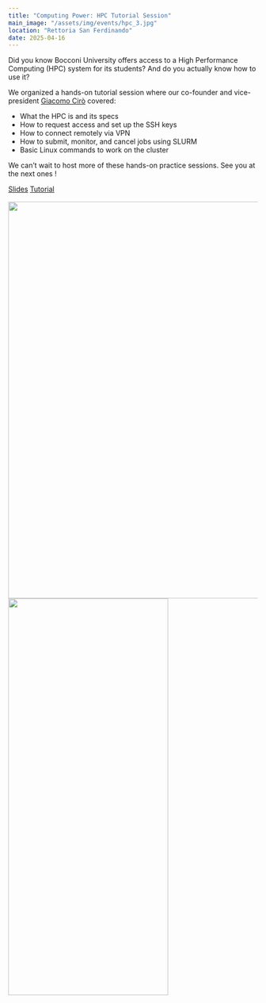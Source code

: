 ```yaml
---
title: "Computing Power: HPC Tutorial Session"
main_image: "/assets/img/events/hpc_3.jpg"
location: "Rettoria San Ferdinando"
date: 2025-04-16
---
```


Did you know Bocconi University offers access to a High Performance Computing (HPC) system for its students? And do you actually know how to use it?

We organized a hands-on tutorial session where our co-founder and vice-president [Giacomo Cirò](https://giacomo-ciro.github.io/) covered:

- What the HPC is and its specs  
- How to request access and set up the SSH keys  
- How to connect remotely via VPN  
- How to submit, monitor, and cancel jobs using SLURM  
- Basic Linux commands to work on the cluster  

We can’t wait to host more of these hands-on practice sessions. See you at the next ones !

<div class="d-flex align-items-center justify-content-around">
  <a href="/assets/reports/250416_Computing_Power_Slides.pdf" target="_blank" class="btn-chatbot">Slides</a>
  <a href="/assets/reports/250416_Computing_Power_Cheatsheet.pdf" target="_blank" class="btn-chatbot">Tutorial</a>
</div>

<br>

<div class="col-lg-12 d-flex justify-content-center event-gallery">
<img src="/assets/img/events/hpc_2.jpg" style="width:auto; height:800px;" alt="" class="img-fluid">
<img src="/assets/img/events/hpc_4.jpg" style="width:80%; height:800px;" alt="" class="img-fluid">
</div>


